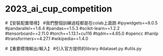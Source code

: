 # 2023_ai_cup_competition
#【安裝配置環境】
#我們整個訓練過程都是在colab上面跑
#ipywidgets==8.0.5
#pandarallel==1.6.4
#pandas==1.5.3
#scikit-learn==1.2.2
#tensorboard==2.11.0
#torch==1.13.1+cu116
#tqdm==4.65.0
#opencc
#hanlp
#transformers==4.27.1
#wikipedia==1.4.0

#【重要模塊輸出/輸入】
#引入官方提供的library
#dataset.py
#utils.py
